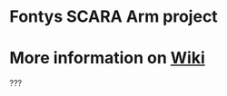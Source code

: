 # Fontys SCARA Arm project
# More information on [Wiki](https://github.com/MinorAR/Fontys_SCARA_Arm/wiki)

???
